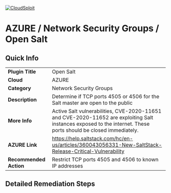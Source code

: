[![CloudSploit](https://cloudsploit.com/img/logo-new-big-text-100.png "CloudSploit")](https://cloudsploit.com)

# AZURE / Network Security Groups / Open Salt

## Quick Info

| | |
|-|-|
| **Plugin Title** | Open Salt |
| **Cloud** | AZURE |
| **Category** | Network Security Groups |
| **Description** | Determine if TCP ports 4505 or 4506 for the Salt master are open to the public |
| **More Info** | Active Salt vulnerabilities, CVE-2020-11651 and CVE-2020-11652 are exploiting Salt instances exposed to the internet. These ports should be closed immediately. |
| **AZURE Link** | https://help.saltstack.com/hc/en-us/articles/360043056331-New-SaltStack-Release-Critical-Vulnerability |
| **Recommended Action** | Restrict TCP ports 4505 and 4506 to known IP addresses |

## Detailed Remediation Steps

